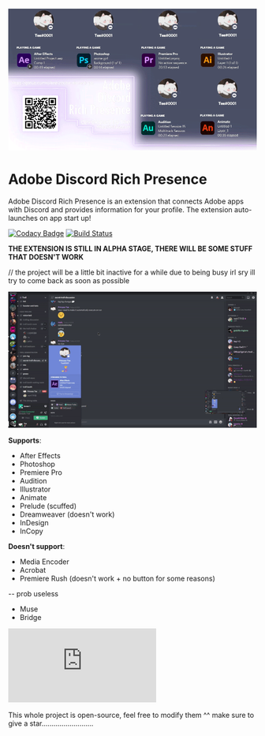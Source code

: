 ![](demo/demo.gif)
# Adobe Discord Rich Presence

Adobe Discord Rich Presence is an extension that connects Adobe apps with Discord and provides information for your profile. The extension auto-launches on app start up!

[![Codacy Badge](https://app.codacy.com/project/badge/Grade/14e27cba3be44af2b1128fc7e2a332e2)](https://www.codacy.com/manual/Tee/adobe-discord-rpc/dashboard?utm_source=github.com&amp;utm_medium=referral&amp;utm_content=lolitee/adobe-discord-rpc&amp;utm_campaign=Badge_Grade) [![Build Status](https://travis-ci.org/lolitee/adobe-discord-rpc.png?branch=master)](https://travis-ci.org/lolitee/adobe-discord-rpc)

**THE EXTENSION IS STILL IN ALPHA STAGE, THERE WILL BE SOME STUFF THAT DOESN'T WORK**

// the project will be a little bit inactive for a while due to being busy irl sry ill try to come back as soon as possible

![](demo/preview.gif)

**Supports**:
- After Effects
- Photoshop
- Premiere Pro
- Audition
- Illustrator
- Animate
- Prelude (scuffed)
- Dreamweaver (doesn't work)
- InDesign
- InCopy

**Doesn't support**:
- Media Encoder
- Acrobat
- Premiere Rush (doesn't work + no button for some reasons)

-- prob useless
- Muse
- Bridge

![Installation guide](https://github.com/lolitee/adobe-discord-rpc/blob/master/GUIDE.md)

This whole project is open-source, feel free to modify them ^^
make sure to give a star..........................
